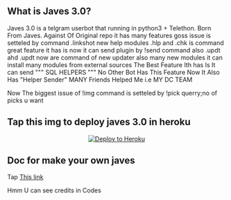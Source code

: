 
## What is Javes 3.0?
Javes 3.0 is a telgram userbot that running in python3 + Telethon.
Born From Javes.
Against Of Original repo it has many features goss issue is setteled by command .linkshot
new help modules
.hlp and .chk is command 
great feature it has is now it can send plugin by !send command 
also .updt ahd .updt now are command of new updater
also many new modules 
it can install many modules from external sources 
The Best Feature Ith has Is It  can send """ SQL HELPERS """ No Other Bot Has This Feature 
Now It Also Has "Helper Sender"
MANY Friends Helped Me i.e MY DC TEAM


Now The biggest issue of !img command is setteled by !pick querry;no of picks u want
## Tap this img to deploy javes 3.0 in heroku
<p align="center"><a href="https://heroku.com/deploy?template=https://github.com/legendx22/javes3.0/blob/master"> <img src="https://www2.assets.heroku.com/assets/elements/elements-buttons-2-4867044559069b937ba0fd078f5604f310a49928bd1b59fb3d2f0ff96e0d97c8.svg" alt="Deploy to Heroku" /></a></p>


## Doc for make your own javes
Tap <a href="https://telegra.ph/HOW-MAKE-JAVESTELEGRAM-USER-BOT-07-05">This link</a> 

Hmm U can see credits in Codes 




